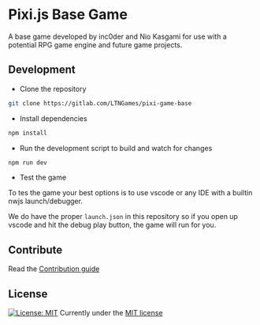 # Pixi.js Base Game

A base game developed by inc0der and Nio Kasgami for use with a potential RPG game engine
and future game projects.

## Development

- Clone the repository
  
```sh
git clone https://gitlab.com/LTNGames/pixi-game-base
```

- Install dependencies

```sh
npm install
```

- Run the development script to build and watch for changes

```sh
npm run dev
```

- Test the game

To tes the game your best options is to use vscode or any IDE with a builtin nwjs launch/debugger.

We do have the proper `launch.json` in this repository so if you open up vscode and hit the debug play button, the game will run for you.

## Contribute
Read the [Contribution guide](./CONTRIBUTING.md)

## License
[![License: MIT](https://img.shields.io/badge/License-MIT-yellow.svg)](https://opensource.org/licenses/MIT)
Currently under the [MIT license](./LICENSE)